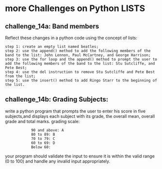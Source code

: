 # more Challenges on Python LISTS

## challenge_14a: Band members
Reflect these changes  in a python code using the concept of lists:

    step 1: create an empty list named beatles;
    step 2: use the append() method to add the following members of the band to the list: John Lennon, Paul McCartney, and George Harrison;
    step 3: use the for loop and the append() method to prompt the user to add the following members of the band to the list: Stu Sutcliffe, and Pete Best;
    step 4: use the del instruction to remove Stu Sutcliffe and Pete Best from the list;
    step 5: use the insert() method to add Ringo Starr to the beginning of the list.


  ##  challenge_14b: Grading Subjects:
  write a python program that prompts the user to enter his score in five subjects,and displays each subject with its grade, the overall mean, overall grade and total marks. grading scale:

                90 and above: A
                80 to 89: B
                70 to 79: C
                60 to 69: D
                Below 60: 
your program should validate the input to ensure it is within the valid range (0 to 100) and handle any invalid input appropriately.
  
  